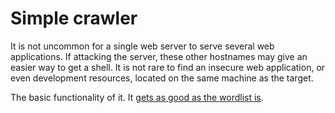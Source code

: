 # Simple crawler

It is not uncommon for a single web server to serve several web applications.
If attacking the server, these other hostnames may give an easier way to get a shell. It is not rare to find an insecure web application, or even development resources, located on the same machine
as the target.

The basic functionality of it. It [gets as good as the wordlist is](/bing_burp).